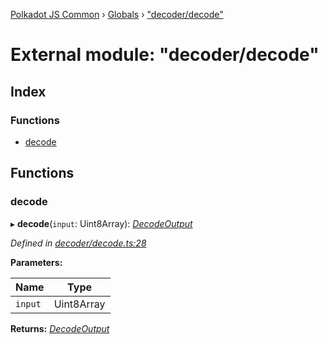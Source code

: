 [Polkadot JS Common](../README.md) › [Globals](../globals.md) › ["decoder/decode"](_decoder_decode_.md)

# External module: "decoder/decode"

## Index

### Functions

* [decode](_decoder_decode_.md#decode)

## Functions

###  decode

▸ **decode**(`input`: Uint8Array): *[DecodeOutput](../interfaces/_decoder_types_.decodeoutput.md)*

*Defined in [decoder/decode.ts:28](https://github.com/polkadot-js/common/blob/d108970d/packages/util-rlp/src/decoder/decode.ts#L28)*

**Parameters:**

Name | Type |
------ | ------ |
`input` | Uint8Array |

**Returns:** *[DecodeOutput](../interfaces/_decoder_types_.decodeoutput.md)*
